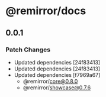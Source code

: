 # @remirror/docs

## 0.0.1
### Patch Changes

- Updated dependencies [24f83413]
- Updated dependencies [24f83413]
- Updated dependencies [f7969a67]
  - @remirror/core@0.8.0
  - @remirror/showcase@0.7.6
